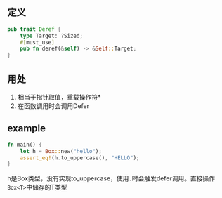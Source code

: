 ## 定义
```rs
pub trait Deref {
    type Target: ?Sized;
    #[must_use]
    pub fn deref(&self) -> &Self::Target;
}
```

## 用处
1. 相当于指针取值，重载操作符*
2. 在函数调用时会调用Defer
## example
```rs
fn main() {
    let h = Box::new("hello");
    assert_eq!(h.to_uppercase(), "HELLO");
}
```
h是Box类型，没有实现to_uppercase，使用`.`时会触发defer调用。直接操作`Box<T>`中储存的T类型


